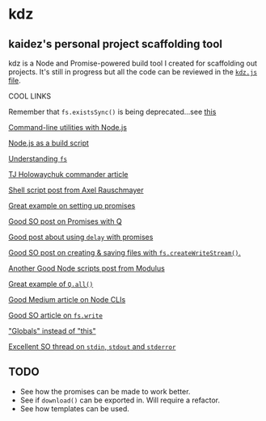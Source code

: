 # kdz
## kaidez's personal project scaffolding tool
kdz is a Node and Promise-powered build tool I created for scaffolding out projects. It's still in progress but all the code can be reviewed in the [`kdz.js` file](https://github.com/kaidez/kdz/blob/master/kdz.js).

COOL LINKS

Remember that `fs.existsSync()` is being deprecated...see [this](http://nodejs.org/api/fs.html#fs_fs_existssync_path)

[Command-line utilities with Node.js](http://cruft.io/posts/node-command-line-utilities/)

[Node.js as a build script](http://blog.millermedeiros.com/node-js-as-a-build-script/)

[Understanding `fs`](http://www.sitepoint.com/accessing-the-file-system-in-node-js/)

[TJ Holowaychuk commander article](http://tjholowaychuk.tumblr.com/post/9103188408/commander-js-nodejs-command-line-interfaces-made)

[Shell script post from Axel Rauschmayer](http://www.2ality.com/2011/12/nodejs-shell-scripting.html)

[Great example on setting up promises](http://runnable.com/Uld0ZmCZki8aAABf/create-a-promise-with-q-for-node-js-and-promises)

[Good SO post on Promises with Q](http://stackoverflow.com/questions/22678613/how-to-actually-use-q-promise-in-node-js)

[Good post about using `delay` with promises](http://joseoncode.com/2013/05/23/promises-a-plus/)

[Good SO post on creating & saving files with `fs.createWriteStream()`.](http://stackoverflow.com/questions/2496710/writing-files-in-node-js)

[Another Good Node scripts post from Modulus](http://blog.modulus.io/nodejs-scripts)

[Great example of `Q.all()`](http://jsfiddle.net/En9n7/19/)

[Good Medium article on Node CLIs](https://medium.com/@_jh3y/creating-a-node-cli-application-72e539b2069a)

[Good SO article on `fs.write`](http://stackoverflow.com/questions/20309398/access-name-of-file-being-written-by-fs-writefile)

["Globals" instead of "this"](http://stackoverflow.com/questions/19850234/node-js-variable-declaration-and-scope)

[Excellent SO thread on `stdin`, `stdout` and `stderror`](http://stackoverflow.com/questions/3385201/confused-about-stdin-stdout-and-stderr)

## TODO
* See how the promises can be made to work better.
* See if `download()` can be exported in. Will require a refactor.
* See how templates can be used.
